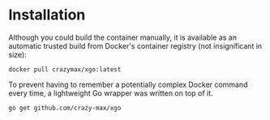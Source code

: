 # Installation

Although you could build the container manually, it is available as an automatic
trusted build from Docker's container registry (not insignificant in size):

`docker pull crazymax/xgo:latest`

To prevent having to remember a potentially complex Docker command every time,
a lightweight Go wrapper was written on top of it.

`go get github.com/crazy-max/xgo`
